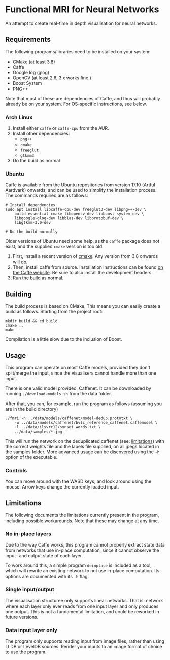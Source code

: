 # Functional MRI for Neural Networks

An attempt to create real-time in depth visualisation for neural
networks.

## Requirements

The following programs/libraries need to be installed on your system:

- CMake (at least 3.8)
- Caffe
- Google log (glog)
- OpenCV (at least 2.6, 3.x works fine.)
- Boost System
- PNG++

Note that most of these are dependencies of Caffe, and thus will
probably already be on your system. For OS-specific instructions, see
below.

### Arch Linux

1. Install either `caffe` or `caffe-cpu` from the AUR.
2. Install other dependencies:
    - `png++`
    - `cmake`
    - `freeglut`
    - `gtkmm3`
3. Do the build as normal

### Ubuntu

Caffe is available from the Ubuntu repositories from version 17.10
(Artful Aardvark) onwards, and can be used to simplify the installation
process. The commands required are as follows:

    # Install dependencies
    sudo apt install libcaffe-cpu-dev freeglut3-dev libpng++-dev \
        build-essential cmake libopencv-dev libboost-system-dev \
        libgoogle-glog-dev libblas-dev libprotobuf-dev \
        libgtkmm-3.0-dev

    # Do the build normally

Older versions of Ubuntu need some help, as the `caffe` package does not
exist, and the supplied `cmake` version is too old.

1. First, install a recent version of [cmake](https://cmake.org/). Any
   version from 3.8 onwards will do.
2. Then, install caffe from source. Installation instructions can be
   found [on the Caffe
   website](http://caffe.berkeleyvision.org/install_apt.html). Be sure
   to also install the development headers.
3. Run the build as normal.

## Building

The build process is based on CMake. This means you can easily create a
build as follows. Starting from the project root:

    mkdir build && cd build
    cmake ..
    make

Compilation is a little slow due to the inclusion of Boost.

## Usage

This program can operate on most Caffe models, provided they don't
split/merge the input, since the visualisers cannot handle more than
one input.

There is one valid model provided, Caffenet. It can be downloaded by
running `./download-models.sh` from the data folder.

After that, you can, for example, run the program as follows
(assuming you are in the build directory)

    ./fmri -n ../data/models/caffenet/model-dedup.prototxt \
        -w ../data/models/caffenet/bvlc_reference_caffenet.caffemodel \
        -l ../data/ilsvrc12/synset_words.txt \
        ../data/samples/*.jpg

This will run the network on the deduplicated caffenet (see: [limitations](#lmitations))
with the correct weights file and the labels file supplied, on all jpegs
located in the samples folder. More advanced usage can be discovered using
the `-h` option of the executable.

### Controls

You can move around with the WASD keys, and look around using the mouse.
Arrow keys change the currently loaded input.

## Limitations

The following documents the limitations currently present in the program,
including possible workarounds. Note that these may change at any time.

### No in-place layers

Due to the way Caffe works, this program cannot properly extract state
data from networks that use in-place computation, since it cannot observe
the input- and output state of each layer.

To work around this, a simple program `deinplace` is included as a tool,
which will rewrite an existing network to not use in-place computation.
Its options are documented with its `-h` flag.

### Single input/output

The visualisation structuree only supports linear networks. That is: network
where each layer only ever reads from one input layer and only produces one
output. This is not a fundamental limitation, and could be reworked in future
versions.

### Data input layer only

The program only supports reading input from image files, rather than using
LLDB or LevelDB sources. Render your inputs to an image format of choice to
use the program.
